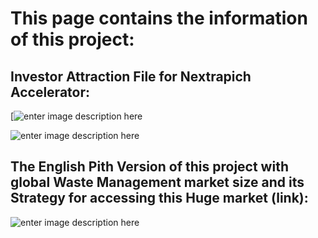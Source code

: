 
# This page contains the information of this project:

## Investor Attraction File for Nextrapich Accelerator:

[![enter image description here](https://i.stack.imgur.com/4AK7H.png)

![enter image description here](https://i.stack.imgur.com/HNvi2.jpg)

## The English Pith Version of this project with global Waste Management market size and its Strategy for accessing this Huge market (link):

![enter image description here](https://i.stack.imgur.com/znAvi.png)
